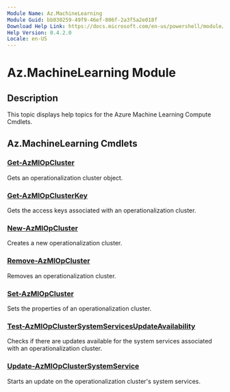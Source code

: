 ```yaml
---
Module Name: Az.MachineLearning
Module Guid: bb030259-49f9-46ef-806f-2a3f5a2e018f
Download Help Link: https://docs.microsoft.com/en-us/powershell/module/az.machinelearning
Help Version: 0.4.2.0
Locale: en-US
---
```


# Az.MachineLearning Module
## Description
This topic displays help topics for the Azure Machine Learning Compute Cmdlets.

## Az.MachineLearning Cmdlets
### [Get-AzMlOpCluster](Get-AzMlOpCluster.md)
Gets an operationalization cluster object.

### [Get-AzMlOpClusterKey](Get-AzMlOpClusterKey.md)
Gets the access keys associated with an operationalization cluster.

### [New-AzMlOpCluster](New-AzMlOpCluster.md)
Creates a new operationalization cluster.

### [Remove-AzMlOpCluster](Remove-AzMlOpCluster.md)
Removes an operationalization cluster.

### [Set-AzMlOpCluster](Set-AzMlOpCluster.md)
Sets the properties of an operationalization cluster.

### [Test-AzMlOpClusterSystemServicesUpdateAvailability](Test-AzMlOpClusterSystemServicesUpdateAvailability.md)
Checks if there are updates available for the system services associated with an operationalization cluster.

### [Update-AzMlOpClusterSystemService](Update-AzMlOpClusterSystemService.md)
Starts an update on the operationalization cluster's system services.

